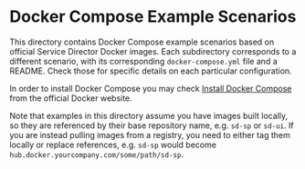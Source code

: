 # Docker Compose Example Scenarios

This directory contains Docker Compose example scenarios based on official Service Director Docker images. Each subdirectory corresponds to a different scenario, with its corresponding `docker-compose.yml` file and a README. Check those for specific details on each particular configuration.

In order to install Docker Compose you may check [Install Docker Compose](https://docs.docker.com/compose/install) from the official Docker website.

Note that examples in this directory assume you have images built locally, so they are referenced by their base repository name, e.g. `sd-sp` or `sd-ui`. If you are instead pulling images from a registry, you need to either tag them locally or replace references, e.g. `sd-sp` would become `hub.docker.yourcompany.com/some/path/sd-sp`.